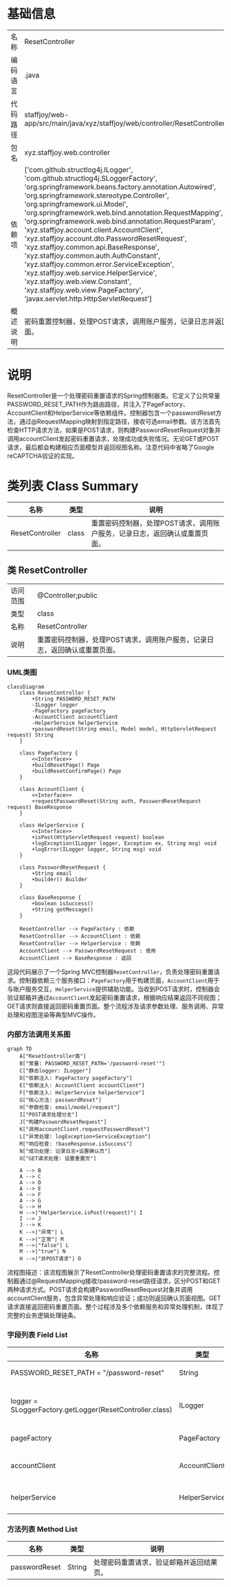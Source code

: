 # 基础信息

|      |      |
|------|------|
| 名称 | ResetController |
| 编码语言 | .java |
| 代码路径 | staffjoy/web-app/src/main/java/xyz/staffjoy/web/controller/ResetController.java |
| 包名 | xyz.staffjoy.web.controller |
| 依赖项 | ['com.github.structlog4j.ILogger', 'com.github.structlog4j.SLoggerFactory', 'org.springframework.beans.factory.annotation.Autowired', 'org.springframework.stereotype.Controller', 'org.springframework.ui.Model', 'org.springframework.web.bind.annotation.RequestMapping', 'org.springframework.web.bind.annotation.RequestParam', 'xyz.staffjoy.account.client.AccountClient', 'xyz.staffjoy.account.dto.PasswordResetRequest', 'xyz.staffjoy.common.api.BaseResponse', 'xyz.staffjoy.common.auth.AuthConstant', 'xyz.staffjoy.common.error.ServiceException', 'xyz.staffjoy.web.service.HelperService', 'xyz.staffjoy.web.view.Constant', 'xyz.staffjoy.web.view.PageFactory', 'javax.servlet.http.HttpServletRequest'] |
| 概述说明 | 密码重置控制器，处理POST请求，调用账户服务，记录日志并返回页面。 |

# 说明

ResetController是一个处理密码重置请求的Spring控制器类。它定义了公共常量PASSWORD_RESET_PATH作为路由路径，并注入了PageFactory、AccountClient和HelperService等依赖组件。控制器包含一个passwordReset方法，通过@RequestMapping映射到指定路径，接收可选email参数。该方法首先检查HTTP请求方法，如果是POST请求，则构建PasswordResetRequest对象并调用accountClient发起密码重置请求，处理成功或失败情况。无论GET或POST请求，最后都会构建相应页面模型并返回视图名称。注意代码中省略了Google reCAPTCHA验证的实现。

# 类列表 Class Summary

| 名称   | 类型  | 说明 |
|-------|------|-------------|
| ResetController | class | 重置密码控制器，处理POST请求，调用账户服务，记录日志，返回确认或重置页面。 |



## 类 ResetController

|      |      |
|------|------|
| 访问范围 | @Controller;public |
| 类型 | class |
| 名称 | ResetController |
| 说明 | 重置密码控制器，处理POST请求，调用账户服务，记录日志，返回确认或重置页面。 |


### UML类图

```mermaid
classDiagram
    class ResetController {
        +String PASSWORD_RESET_PATH
        -ILogger logger
        -PageFactory pageFactory
        -AccountClient accountClient
        -HelperService helperService
        +passwordReset(String email, Model model, HttpServletRequest request) String
    }

    class PageFactory {
        <<Interface>>
        +buildResetPage() Page
        +buildResetConfirmPage() Page
    }

    class AccountClient {
        <<Interface>>
        +requestPasswordReset(String auth, PasswordResetRequest request) BaseResponse
    }

    class HelperService {
        <<Interface>>
        +isPost(HttpServletRequest request) boolean
        +logException(ILogger logger, Exception ex, String msg) void
        +logError(ILogger logger, String msg) void
    }

    class PasswordResetRequest {
        +String email
        +builder() Builder
    }

    class BaseResponse {
        +boolean isSuccess()
        +String getMessage()
    }

    ResetController --> PageFactory : 依赖
    ResetController --> AccountClient : 依赖
    ResetController --> HelperService : 依赖
    AccountClient --> PasswordResetRequest : 使用
    AccountClient --> BaseResponse : 返回
```

这段代码展示了一个Spring MVC控制器`ResetController`，负责处理密码重置请求。控制器依赖三个服务接口：`PageFactory`用于构建页面，`AccountClient`用于与账户服务交互，`HelperService`提供辅助功能。当收到POST请求时，控制器会验证邮箱并通过`AccountClient`发起密码重置请求，根据响应结果返回不同视图；GET请求则直接返回密码重置页面。整个流程涉及请求参数处理、服务调用、异常处理和视图渲染等典型MVC操作。


### 内部方法调用关系图

```mermaid
graph TD
    A["ResetController类"]
    B["常量: PASSWORD_RESET_PATH='/password-reset'"]
    C["静态logger: ILogger"]
    D["依赖注入: PageFactory pageFactory"]
    E["依赖注入: AccountClient accountClient"]
    F["依赖注入: HelperService helperService"]
    G["核心方法: passwordReset"]
    H["参数检查: email/model/request"]
    I["POST请求处理分支"]
    J["构建PasswordResetRequest"]
    K["调用accountClient.requestPasswordReset"]
    L["异常处理: logException+ServiceException"]
    M["响应检查: !baseResponse.isSuccess"]
    N["成功处理: 记录日志+设置确认页"]
    O["GET请求处理: 设置重置页"]

    A --> B
    A --> C
    A --> D
    A --> E
    A --> F
    A --> G
    G --> H
    H -->|"HelperService.isPost(request)"| I
    I --> J
    J --> K
    K -->|"异常"| L
    K -->|"正常"| M
    M -->|"false"| L
    M -->|"true"| N
    H -->|"非POST请求"| O
```

流程图描述：该流程图展示了ResetController处理密码重置请求的完整流程。控制器通过@RequestMapping接收/password-reset路径请求，区分POST和GET两种请求方式。POST请求会构建PasswordResetRequest对象并调用accountClient服务，包含异常处理和响应验证；成功则返回确认页面视图。GET请求直接返回密码重置页面。整个过程涉及多个依赖服务和异常处理机制，体现了完整的业务逻辑处理链条。

### 字段列表 Field List

| 名称  | 类型  | 说明 |
|-------|-------|------|
| PASSWORD_RESET_PATH = "/password-reset" | String | 密码重置路径常量定义 |
| logger = SLoggerFactory.getLogger(ResetController.class) | ILogger | 静态日志记录器实例，用于ResetController类。 |
| pageFactory | PageFactory | 自动注入页面工厂对象 |
| accountClient | AccountClient | 自动注入AccountClient实例 |
| helperService | HelperService | 自动注入HelperService实例。 |

### 方法列表 Method List

| 名称  | 类型  | 说明 |
|-------|-------|------|
| passwordReset | String | 处理密码重置请求，验证邮箱并返回结果页。 |




